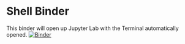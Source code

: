 # Shell Binder

This binder will open up Jupyter Lab with the Terminal automatically opened.
[![Binder](https://mybinder.org/badge_logo.svg)](https://mybinder.org/v2/gh/SmithsonianWorkshops/binders/intro-shell?urlpath=lab)